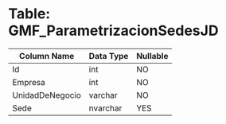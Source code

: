 # Table: GMF_ParametrizacionSedesJD

| Column Name | Data Type | Nullable |
|-------------|-----------|----------|
| Id | int | NO |
| Empresa | int | NO |
| UnidadDeNegocio | varchar | NO |
| Sede | nvarchar | YES |
